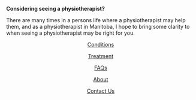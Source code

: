 **Considering seeing a physiotherapist?**
   
There are many times in a persons life where a physiotherapist may help them, and as a physiotherapist in Manitoba, I hope to bring some clarity to when seeing a physiotherapist may be right for you. 

<center>
   
[Conditions][id]

[Treatment](https://klattphysio.github.io/treatment) 
    
[FAQs](https://klattphysio.github.io/faqs)
    
[About](https://klattphysio.github.io/about)
    
[Contact Us](https://klattphysio.github.io/contact)

</center>

 [id]: https://klattphysio.github.io/conditions  "Conditions"
